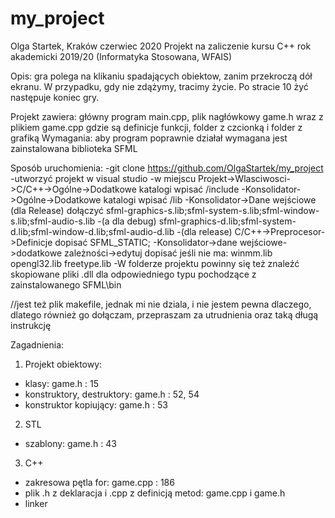 # my_project
Olga Startek, Kraków czerwiec 2020
Projekt na zaliczenie kursu C++ rok akademicki 2019/20 (Informatyka Stosowana, WFAIS)

Opis: gra polega na klikaniu spadających obiektow, zanim przekroczą dół ekranu. W przypadku, gdy nie zdążymy, tracimy życie. 
Po stracie 10 żyć następuje koniec gry.

Projekt zawiera: główny program main.cpp, plik nagłówkowy game.h wraz z plikiem game.cpp gdzie są definicje funkcji,
folder z czcionką i folder z grafiką 
Wymagania: aby program poprawnie działał wymagana jest zainstalowana biblioteka SFML

Sposób uruchomienia:
-git clone https://github.com/OlgaStartek/my_project
-utworzyć projekt w visual studio
-w miejscu Projekt->Wlasciwosci->C/C++->Ogólne->Dodatkowe katalogi  wpisać  <sfml-install-path>/include 
-Konsolidator->Ogólne->Dodatkowe katalogi wpisać <sfml-install-path>/lib
-Konsolidator->Dane wejściowe (dla Release) dołączyć sfml-graphics-s.lib;sfml-system-s.lib;sfml-window-s.lib;sfml-audio-s.lib
-(a dla debug) sfml-graphics-d.lib;sfml-system-d.lib;sfml-window-d.lib;sfml-audio-d.lib
-(dla release) C/C++->Preprocesor->Definicje dopisać SFML_STATIC;
-Konsolidator->dane wejściowe->dodatkowe zależności->edytuj dopisać jeśli nie ma:
winmm.lib
opengl32.lib
freetype.lib
-W folderze projektu powinny się też znaleźć skopiowane pliki .dll dla odpowiedniego typu pochodzące z zainstalowanego
SFML\bin

//jest też plik makefile, jednak mi nie dziala, i nie jestem pewna dlaczego, dlatego również go dołączam, przepraszam za utrudnienia
oraz taką długą instrukcję
	

Zagadnienia:
1. Projekt obiektowy: 
- klasy:
	game.h : 15
- konstruktory, destruktory:
	game.h : 52, 54
- konstruktor kopiujący:
	game.h : 53
 
2. STL 
- szablony:
	game.h : 43
 
3. C++ 
- zakresowa pętla for:
	game.cpp : 186
- plik .h z deklaracja i .cpp z definicją metod:
	game.cpp i game.h
- linker

